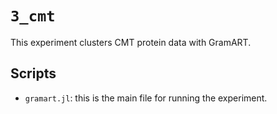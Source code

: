 # `3_cmt`

This experiment clusters CMT protein data with GramART.

## Scripts

- `gramart.jl`: this is the main file for running the experiment.
